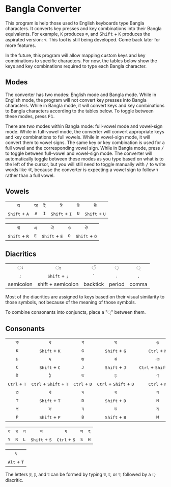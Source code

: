 # Bangla Converter

This program is help those used to English keyboards type Bangla characters. It converts key presses and key combinations into their Bangla equivalents. For example, <kbd>K</kbd> produces ক, and <kbd>Shift</kbd> + <kbd>K</kbd> produces the aspirated version: খ. This tool is still being developed. Come back later for more features.

In the future, this program will allow mapping custom keys and key combinations to specific characters. For now, the tables below show the keys and key combinations required to type each Bangla character.

## Modes

The converter has two modes: English mode and Bangla mode. While in English mode, the program will not convert key presses into Bangla characters. While in Bangla mode, it will convert keys and key combinations to Bangla characters according to the tables below. To toggle between these modes, press <kbd>F1</kbd>.

There are two modes within Bangla mode: full-vowel mode and vowel-sign mode. While in full-vowel mode, the converter will convert appropriate keys and key combinations to full vowels. While in vowel-sign mode, it will convert them to vowel signs. The same key or key combination is used for a full vowel and the corresponding vowel sign. While in Bangla mode, press <kbd>&#47;</kbd> to toggle between full-vowel and vowel-sign mode. The converter will automatically toggle between these modes as you type based on what is to the left of the cursor, but you will still need to toggle manually with <kbd>&#47;</kbd> to write words like বই, because the converter is expecting a vowel sign to follow ব rather than a full vowel.

## Vowels

|         |         |         |         |         |         |
| :-----: | :-----: | :-----: | :-----: | :-----: | :-----: |
| &#2437; | &#2438; | &#2439; | &#2440; | &#2441; | &#2442; |
| <kbd>Shift</kbd>&nbsp;+&nbsp;<kbd>A</kbd> | <kbd>A</kbd> | <kbd>I</kbd> | <kbd>Shift</kbd>&nbsp;+&nbsp;<kbd>I</kbd> | <kbd>U</kbd> | <kbd>Shift</kbd>&nbsp;+&nbsp;<kbd>U</kbd> |

|         |         |         |         |         |
| :-----: | :-----: | :-----: | :-----: | :-----: |
| &#2443; | &#2447; | &#2448; | &#2451; | &#2452; |
| <kbd>Shift</kbd>&nbsp;+&nbsp;<kbd>R</kbd> | <kbd>E</kbd> | <kbd>Shift</kbd>&nbsp;+&nbsp;<kbd>E</kbd> | <kbd>O</kbd> | <kbd>Shift</kbd>&nbsp;+&nbsp;<kbd>O</kbd> |

## Diacritics

|         |         |         |         |         |
| :-----: | :-----: | :-----: | :-----: | :-----: |
| &#2434; | &#2435; | &#2433; | &#2492; | &#2509; | 
| <kbd>;</kbd> | <kbd>Shift</kbd>&nbsp;+&nbsp;<kbd>;</kbd> | <kbd>`</kbd> | <kbd>.</kbd> | <kbd>,</kbd> |
| semicolon | shift + semicolon | backtick | period | comma |

Most of the diacritics are assigned to keys based on their visual similarity to those symbols, not because of the meaning of those symbols.

To combine consonants into conjuncts, place a "&#2509;" between them.

## Consonants

|         |         |         |         |         |
| :-----: | :-----: | :-----: | :-----: | :-----: |
| &#2453; | &#2454; | &#2455; | &#2456; | &#2457; |
| <kbd>K</kbd> | <kbd>Shift</kbd>&nbsp;+&nbsp;<kbd>K</kbd> | <kbd>G</kbd> | <kbd>Shift</kbd>&nbsp;+&nbsp;<kbd>G</kbd> | <kbd>Ctrl</kbd>&nbsp;+&nbsp;<kbd>N</kbd> |
| &#2458; | &#2459; | &#2460; | &#2461; | &#2462; |
| <kbd>C</kbd> | <kbd>Shift</kbd>&nbsp;+&nbsp;<kbd>C</kbd> | <kbd>J</kbd> | <kbd>Shift</kbd>&nbsp;+&nbsp;<kbd>J</kbd> | <kbd>Ctrl</kbd>&nbsp;+&nbsp;<kbd>Shift</kbd>&nbsp;+&nbsp;<kbd>N</kbd> |
| &#2463; | &#2464; | &#2465; | &#2466; | &#2467; |
| <kbd>Ctrl</kbd>&nbsp;+&nbsp;<kbd>T</kbd> | <kbd>Ctrl</kbd>&nbsp;+&nbsp;<kbd>Shift</kbd>&nbsp;+&nbsp;<kbd>T</kbd> | <kbd>Ctrl</kbd>&nbsp;+&nbsp;<kbd>D</kbd> | <kbd>Ctrl</kbd>&nbsp;+&nbsp;<kbd>Shift</kbd>&nbsp;+&nbsp;<kbd>D</kbd> | <kbd>Ctrl</kbd>&nbsp;+&nbsp;<kbd>N</kbd> |
| &#2468; | &#2469; | &#2470; | &#2471; | &#2472; |
| <kbd>T</kbd> | <kbd>Shift</kbd>&nbsp;+&nbsp;<kbd>T</kbd> | <kbd>D</kbd> | <kbd>Shift</kbd>&nbsp;+&nbsp;<kbd>D</kbd> | <kbd>N</kbd> |
| &#2474; | &#2475; | &#2476; | &#2477; | &#2478; |
| <kbd>P</kbd> | <kbd>Shift</kbd>&nbsp;+&nbsp;<kbd>P</kbd> | <kbd>B</kbd> | <kbd>Shift</kbd>&nbsp;+&nbsp;<kbd>B</kbd> | <kbd>M</kbd> |

|         |         |         |         |         |         |         |
| :-----: | :-----: | :-----: | :-----: | :-----: | :-----: | :-----: |
| &#2479; | &#2480; | &#2482; | &#2486; | &#2487; | &#2488; | &#2489; |
| <kbd>Y</kbd> | <kbd>R</kbd> | <kbd>L</kbd> | <kbd>Shift</kbd>&nbsp;+&nbsp;<kbd>S</kbd> | <kbd>Ctrl</kbd>&nbsp;+&nbsp;<kbd>S</kbd> | <kbd>S</kbd> | <kbd>H</kbd> |

|         |
| :-----: |
| &#2510; |
| <kbd>Alt</kbd>&nbsp;+&nbsp;<kbd>T</kbd> |

The letters &#2465;&#2492;, &#2466;&#2492;, and &#2479;&#2492; can be formed by typing &#2465;, &#2466;, or &#2479;, followed by a &#2492; diacritic.
